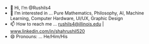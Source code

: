 - 👋 Hi, I’m @Rushils4
- 👀 I’m interested in ... Pure Mathematics, Philosophy, AI, Machine Learning, Computer Hardware, UI/UX, Graphic Design
- 📫 How to reach me ... rushils4@illinois.edu | www.linkedin.com/in/shahrushil520
- 😄 Pronouns: ... He/Him/His

<!---
Rushils4/Rushils4 is a ✨ special ✨ repository because its `README.md` (this file) appears on your GitHub profile.
You can click the Preview link to take a look at your changes.
--->
